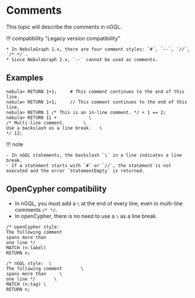 # Comments

This topic will describe the comments in nGQL.

!!! compatibility "Legacy version compatibility"

    * In NebulaGraph 1.x, there are four comment styles: `#`, `--`, `//`, `/* */`.
    * Since NebulaGraph 2.x, `--` cannot be used as comments.

## Examples

```ngql
nebula> RETURN 1+1;     # This comment continues to the end of this line.
nebula> RETURN 1+1;     // This comment continues to the end of this line.
nebula> RETURN 1 /* This is an in-line comment. */ + 1 == 2;
nebula> RETURN 11 +            \
/* Multi-line comment.       \
Use a backslash as a line break.   \
*/ 12;
```

!!! note

    - In nGQL statements, the backslash `\` in a line indicates a line break.
    - If a statement starts with `#` or `//`, the statement is not executed and the error `StatementEmpty` is returned.

## OpenCypher compatibility

* In nGQL, you must add a `\` at the end of every line, even in multi-line comments `/* */`.
* In openCypher, there is no need to use a `\` as a line break.

```openCypher
/* openCypher style:
The following comment
spans more than
one line */
MATCH (n:label)
RETURN n;
```

```ngql
/* nGQL style:  \
The following comment       \
spans more than     \
one line */       \
MATCH (n:tag) \
RETURN n;
```
